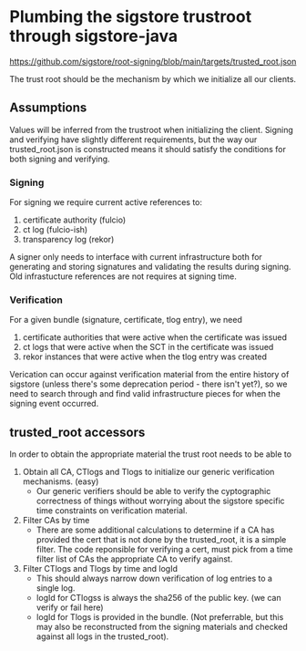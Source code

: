 # Plumbing the sigstore trustroot through sigstore-java

https://github.com/sigstore/root-signing/blob/main/targets/trusted_root.json

The trust root should be the mechanism by which we initialize all our clients.

## Assumptions
Values will be inferred from the trustroot when initializing the client. Signing and verifying
have slightly different requirements, but the way our trusted_root.json is constructed means
it should satisfy the conditions for both signing and verifying.

### Signing
For signing we require current active references to:
1. certificate authority (fulcio)
1. ct log (fulcio-ish)
1. transparency log (rekor)

A signer only needs to interface with current infrastructure both for generating and storing signatures and validating the results during signing.
Old infrastucture references are not requires at signing time.

### Verification
For a given bundle (signature, certificate, tlog entry), we need
1. certificate authorities that were active when the certificate was issued
1. ct logs that were active when the SCT in the certificate was issued
1. rekor instances that were active when the tlog entry was created

Verication can occur against verification material from the entire history of sigstore (unless there's some deprecation period - there isn't yet?),
so we need to search through and find valid infrastructure pieces for when the signing event occurred.

## trusted_root accessors
In order to obtain the appropriate material the trust root needs to be able to
1. Obtain all CA, CTlogs and Tlogs to initialize our generic verification mechanisms. (easy)
    - Our generic verifiers should be able to verify the cyptographic correctness of things without worrying about the sigstore
      specific time constraints on verification material.
3. Filter CAs by time
    - There are some additional calculations to determine if a CA has provided the cert that is not done by the trusted_root, it is a simple filter.
      The code reponsible for verifying a cert, must pick from a time filter list of CAs the appropriate CA to verify against.
4. Filter CTlogs and Tlogs by time and logId
    - This should always narrow down verification of log entries to a single log.
    - logId for CTlogss is always the sha256 of the public key. (we can verify or fail here)
    - logId for Tlogs is provided in the bundle. (Not preferrable, but this may also be reconstructed from the signing materials and checked against all logs
      in the trusted_root).
